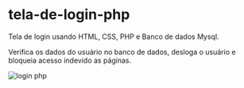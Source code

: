 # tela-de-login-php
Tela de login usando HTML, CSS, PHP e Banco de dados Mysql.

Verifica os dados do usuário no banco de dados, desloga o usuário e bloqueia acesso indevido as páginas.

![login php](https://user-images.githubusercontent.com/89245910/152693156-cca91df0-2b95-4166-8442-9cfec051ee5e.png)


